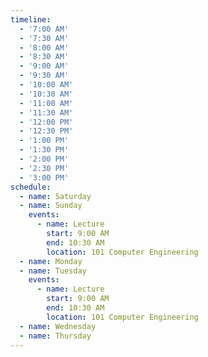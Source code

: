 ```yaml
---
timeline:
  - '7:00 AM'
  - '7:30 AM'
  - '8:00 AM'
  - '8:30 AM'
  - '9:00 AM'
  - '9:30 AM'
  - '10:00 AM'
  - '10:30 AM'
  - '11:00 AM'
  - '11:30 AM'
  - '12:00 PM'
  - '12:30 PM'
  - '1:00 PM'
  - '1:30 PM'
  - '2:00 PM'
  - '2:30 PM'
  - '3:00 PM'
schedule:
  - name: Saturday
  - name: Sunday
    events:
      - name: Lecture
        start: 9:00 AM
        end: 10:30 AM
        location: 101 Computer Engineering
  - name: Monday
  - name: Tuesday
    events:
      - name: Lecture
        start: 9:00 AM
        end: 10:30 AM
        location: 101 Computer Engineering
  - name: Wednesday
  - name: Thursday
---
```

